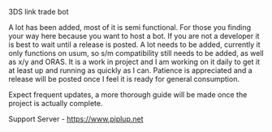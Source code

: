 3DS link trade bot

A lot has been added, most of it is semi functional. For those you finding your way here because you want to host a bot. If you are not a developer it is best to wait until a release is posted. A lot needs to be added, currently it only functions on usum, so s/m compatibility still needs to be added, as well as x/y and ORAS. It is a work in project and I am working on it daily to get it at least up and running as quickly as I can. Patience is appreciated and a release will be posted once I feel it is ready for general consumption. 

Expect frequent updates, a more thorough guide will be made once the project is actually complete.

Support Server - https://www.piplup.net
